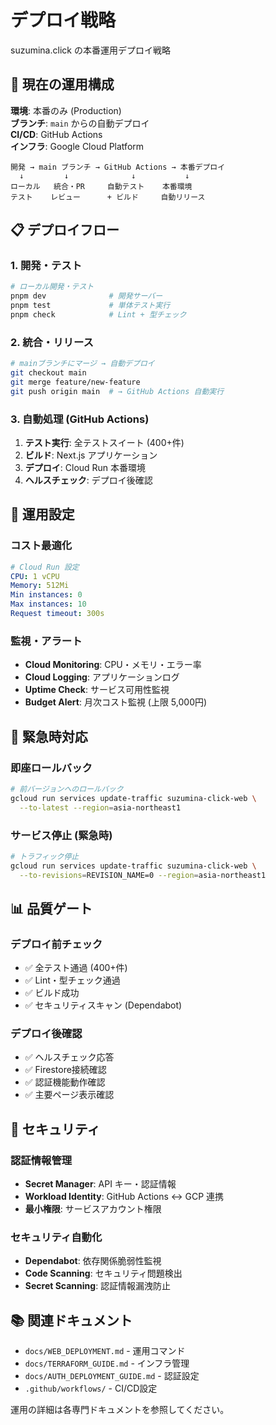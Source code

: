 # デプロイ戦略

suzumina.click の本番運用デプロイ戦略

## 🚀 現在の運用構成

**環境**: 本番のみ (Production)  
**ブランチ**: `main` からの自動デプロイ  
**CI/CD**: GitHub Actions  
**インフラ**: Google Cloud Platform

```text
開発 → main ブランチ → GitHub Actions → 本番デプロイ
  ↓         ↓              ↓           ↓
ローカル   統合・PR     自動テスト    本番環境
テスト    レビュー      + ビルド     自動リリース
```

## 📋 デプロイフロー

### 1. 開発・テスト

```bash
# ローカル開発・テスト
pnpm dev              # 開発サーバー
pnpm test             # 単体テスト実行
pnpm check            # Lint + 型チェック
```

### 2. 統合・リリース

```bash
# mainブランチにマージ → 自動デプロイ
git checkout main
git merge feature/new-feature
git push origin main  # → GitHub Actions 自動実行
```

### 3. 自動処理 (GitHub Actions)

1. **テスト実行**: 全テストスイート (400+件)
2. **ビルド**: Next.js アプリケーション
3. **デプロイ**: Cloud Run 本番環境
4. **ヘルスチェック**: デプロイ後確認

## 🔧 運用設定

### コスト最適化

```yaml
# Cloud Run 設定
CPU: 1 vCPU
Memory: 512Mi  
Min instances: 0
Max instances: 10
Request timeout: 300s
```

### 監視・アラート

- **Cloud Monitoring**: CPU・メモリ・エラー率
- **Cloud Logging**: アプリケーションログ
- **Uptime Check**: サービス可用性監視
- **Budget Alert**: 月次コスト監視 (上限 5,000円)

## 🚨 緊急時対応

### 即座ロールバック

```bash
# 前バージョンへのロールバック
gcloud run services update-traffic suzumina-click-web \
  --to-latest --region=asia-northeast1
```

### サービス停止 (緊急時)

```bash
# トラフィック停止
gcloud run services update-traffic suzumina-click-web \
  --to-revisions=REVISION_NAME=0 --region=asia-northeast1
```

## 📊 品質ゲート

### デプロイ前チェック

- ✅ 全テスト通過 (400+件)
- ✅ Lint・型チェック通過
- ✅ ビルド成功
- ✅ セキュリティスキャン (Dependabot)

### デプロイ後確認

- ✅ ヘルスチェック応答
- ✅ Firestore接続確認
- ✅ 認証機能動作確認
- ✅ 主要ページ表示確認

## 🔐 セキュリティ

### 認証情報管理

- **Secret Manager**: API キー・認証情報
- **Workload Identity**: GitHub Actions ↔ GCP 連携
- **最小権限**: サービスアカウント権限

### セキュリティ自動化

- **Dependabot**: 依存関係脆弱性監視
- **Code Scanning**: セキュリティ問題検出
- **Secret Scanning**: 認証情報漏洩防止

## 📚 関連ドキュメント

- `docs/WEB_DEPLOYMENT.md` - 運用コマンド
- `docs/TERRAFORM_GUIDE.md` - インフラ管理
- `docs/AUTH_DEPLOYMENT_GUIDE.md` - 認証設定
- `.github/workflows/` - CI/CD設定

運用の詳細は各専門ドキュメントを参照してください。